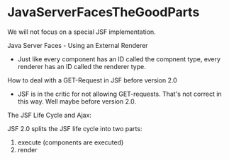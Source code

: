 # JavaServerFacesTheGoodParts

We will not focus on a special JSF implementation.

Java Server Faces - Using an External Renderer

- Just like every component has an ID called the compnent type, every renderer has an ID called the renderer type.

How to deal with a GET-Request in JSF before version 2.0

 - JSF is in the critic for not allowing GET-requests.
   That's not correct in this way. Well maybe before version 2.0.

The JSF Life Cycle and Ajax:

JSF 2.0 splits the JSF life cycle into two parts: 

1. execute (components are executed)
2. render





